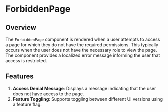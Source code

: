 # ForbiddenPage

## Overview
The `ForbiddenPage` component is rendered when a user attempts to access a page for which they do not have the required permissions. 
This typically occurs when the user does not have the necessary role to view the page. 
The component provides a localized error message informing the user that access is restricted.


## Features
1. **Access Denial Message**: Displays a message indicating that the user does not have access to the page.
2. **Feature Toggling**: Supports toggling between different UI versions using a feature flag.

